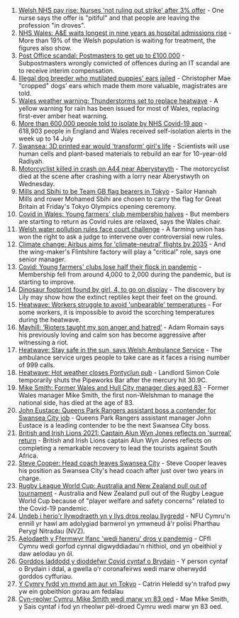1. [Welsh NHS pay rise: Nurses 'not ruling out strike' after 3% offer](https://www.bbc.co.uk/news/uk-wales-57929185) - One nurse says the offer is "pitiful" and that people are leaving the profession "in droves".
2. [NHS Wales: A&E waits longest in nine years as hospital admissions rise](https://www.bbc.co.uk/news/uk-wales-57915989) - More than 19% of the Welsh population is waiting for treatment, the figures also show.
3. [Post Office scandal: Postmasters to get up to £100,000](https://www.bbc.co.uk/news/business-57928397) - Subpostmasters wrongly convicted of offences during an IT scandal are to receive interim compensation.
4. [Illegal dog breeder who mutilated puppies' ears jailed](https://www.bbc.co.uk/news/uk-wales-57917953) - Christopher Mae "cropped" dogs' ears which made them more valuable, magistrates are told.
5. [Wales weather warning: Thunderstorms set to replace heatwave](https://www.bbc.co.uk/news/uk-wales-57929643) - A yellow warning for rain has been issued for most of Wales, replacing first-ever amber heat warning.
6. [More than 600,000 people told to isolate by NHS Covid-19 app](https://www.bbc.co.uk/news/technology-57929162) - 618,903 people in England and Wales received self-isolation alerts in the week up to 14 July
7. [Swansea: 3D printed ear would 'transform' girl's life](https://www.bbc.co.uk/news/uk-wales-57903527) - Scientists will use human cells and plant-based materials to rebuild an ear for 10-year-old Radiyah.
8. [Motorcyclist killed in crash on A44 near Aberystwyth](https://www.bbc.co.uk/news/uk-wales-57925835) - The motorcyclist died at the scene after crashing with a lorry near Aberystwyth on Wednesday.
9. [Mills and Sbihi to be Team GB flag bearers in Tokyo](https://www.bbc.co.uk/sport/olympics/57925326) - Sailor Hannah Mills and rower Mohamed Sbihi are chosen to carry the flag for Great Britain at Friday's Tokyo Olympics opening ceremony.
10. [Covid in Wales: Young farmers' club membership halves](https://www.bbc.co.uk/news/uk-wales-57919623) - But members are starting to return as Covid rules are relaxed, says the Wales chair.
11. [Welsh water pollution rules face court challenge](https://www.bbc.co.uk/news/uk-wales-politics-57929321) - A farming union has won the right to ask a judge to intervene over controversial new rules.
12. [Climate change: Airbus aims for 'climate-neutral' flights by 2035](https://www.bbc.co.uk/news/uk-wales-57923403) - And the wing-maker's Flintshire factory will play a "critical" role, says one senior manager.
13. [Covid: Young farmers' clubs lose half their flock in pandemic](https://www.bbc.co.uk/news/uk-wales-57923766) - Membership fell from around 4,000 to 2,000 during the pandemic, but is starting to improve.
14. [Dinosaur footprint found by girl, 4, to go on display](https://www.bbc.co.uk/news/uk-wales-57921987) - The discovery by Lily may show how the extinct reptiles kept their feet on the ground.
15. [Heatwave: Workers struggle to avoid 'unbearable' temperatures](https://www.bbc.co.uk/news/uk-wales-57923094) - For some workers, it is impossible to avoid the scorching temperatures during the heatwave.
16. [Mayhill: ‘Rioters taught my son anger and hatred’](https://www.bbc.co.uk/news/uk-wales-57907596) - Adam Romain says his previously loving and calm son has become aggressive after witnessing a riot.
17. [Heatwave: Stay safe in the sun, says Welsh Ambulance Service](https://www.bbc.co.uk/news/uk-wales-57910591) - The ambulance service urges people to take care as it faces a rising number of 999 calls.
18. [Heatwave: Hot weather closes Pontyclun pub](https://www.bbc.co.uk/news/uk-wales-57908735) - Landlord Simon Cole temporarily shuts the Pipeworks Bar after the mercury hit 30.9C.
19. [Mike Smith: Former Wales and Hull City manager dies aged 83](https://www.bbc.co.uk/sport/football/57931380) - Former Wales manager Mike Smith, the first non-Welshman to manage the national side, has died at the age of 83.
20. [John Eustace: Queens Park Rangers assistant boss a contender for Swansea City job](https://www.bbc.co.uk/sport/football/57923015) - Queens Park Rangers assistant manager John Eustace is a leading contender to be the next Swansea City boss.
21. [British and Irish Lions 2021: Captain Alun Wyn Jones reflects on 'surreal' return](https://www.bbc.co.uk/sport/rugby-union/57913078) - British and Irish Lions captain Alun Wyn Jones reflects on completing a remarkable recovery to lead the tourists against South Africa.
22. [Steve Cooper: Head coach leaves Swansea City](https://www.bbc.co.uk/sport/football/57918658) - Steve Cooper leaves his position as Swansea City's head coach after just over two years in charge.
23. [Rugby League World Cup: Australia and New Zealand pull out of tournament](https://www.bbc.co.uk/sport/rugby-league/57925720) - Australia and New Zealand pull out of the Rugby League World Cup because of "player welfare and safety concerns" related to the Covid-19 pandemic.
24. [Undeb i herio'r llywodraeth yn y llys dros reolau llygredd](https://www.bbc.co.uk/newyddion/57931792) - NFU Cymru'n ennill yr hawl am adolygiad barnwrol yn ymwneud â'r polisi Pharthau Perygl Nitradau (NVZ).
25. [Aelodaeth y Ffermwyr Ifanc 'wedi haneru' dros y pandemig](https://www.bbc.co.uk/newyddion/57916087) - CFfI Cymru wedi gorfod cynnal digwyddiadau'n rhithiol, ond yn obeithiol y daw aelodau yn ôl.
26. [Gorddos laddodd y dioddefwr Covid cyntaf o Brydain](https://www.bbc.co.uk/newyddion/57927043) - Y person cyntaf o Brydain i ddal, a gwella o'r coronafeirws wedi marw oherwydd gorddos cyffuriau.
27. [Y Cymry fydd yn mynd am aur yn Tokyo](https://www.bbc.co.uk/newyddion/57916347) - Catrin Heledd sy'n trafod pwy yw ein gobeithion gorau am fedalau
28. [Cyn-reolwr Cymru, Mike Smith wedi marw yn 83 oed](https://www.bbc.co.uk/newyddion/57933081) - Mae Mike Smith, y Sais cyntaf i fod yn rheolwr pêl-droed Cymru wedi marw yn 83 oed.
